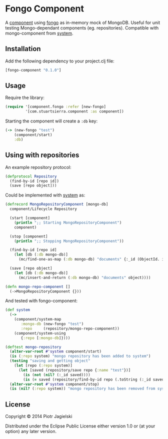 # Fongo Component

A [component][] using [fongo][] as in-memory mock of MongoDB. Useful for unit testing Mongo-dependant components (eg. repositories). Compatible with mongo-component from [system][].

[component]: https://github.com/stuartsierra/component
[fongo]: https://github.com/fakemongo/fongo
[system]: https://github.com/danielsz/system

## Installation

Add the following dependency to your project.clj file:

```clojure
[fongo-component "0.1.0"]
```

## Usage

Require the library:

```clojure
(require '[component.fongo :refer [new-fongo]
         '[com.stuartsierra.component :as component])
```

Starting the component will create a `:db` key:

```clojure
(-> (new-fongo "test")
    (component/start)
    :db)
```

## Using with repositories

An example repository protocol:

```clojure
(defprotocol Repository
  (find-by-id [repo id])
  (save [repo object]))
```

Could be implemented with [system][] as:

[system]: https://github.com/danielsz/system

```clojure
(defrecord MongoRepositoryComponent [mongo-db]
  component/Lifecycle Repository

  (start [component]
    (println ";; Starting MongoRepositoryComponent")
    component)

  (stop [component]
    (println ";; Stopping MongoRepositoryComponent"))

  (find-by-id [repo id]
    (let [db (:db mongo-db)]
      (mc/find-one-as-map (:db mongo-db) "documents" {:_id (ObjectId. id)})))

  (save [repo object]
    (let [db (:db mongo-db)]
      (mc/insert-and-return (:db mongo-db) "documents" object))))

(defn mongo-repo-component []
  (->MongoRepositoryComponent {}))
```

And tested with fongo-component:

```clojure
(def system
  (->
    (component/system-map
       :mongo-db (new-fongo "test")
       :repo     (repository/mongo-repo-component))
    (component/system-using
       {:repo [:mongo-db]})))

(deftest mongo-repository
  (alter-var-root #'system component/start)
  (is (:repo system) "mongo repository has been added to system")
  (testing "saving and getting object"
    (let [repo (:repo system)]
      (let [saved (repository/save repo {:name "test"})]
        (is (not (nil? (:_id saved))))
        (is (= saved (repository/find-by-id repo (.toString (:_id saved))))))))
  (alter-var-root #'system component/stop)
  (is (nil? (:repo system)) "mongo repository has been removed from system"))
```

## License

Copyright © 2014 Piotr Jagielski

Distributed under the Eclipse Public License either version 1.0 or (at
your option) any later version.
